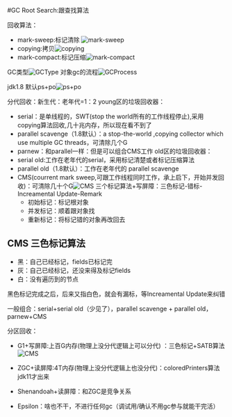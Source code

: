 #GC
Root Search:跟查找算法

回收算法：
- mark-sweep:标记清除 ![mark-sweep](https://gitee.com/zhangkai108/jvm_bottom_study/blob/master/src/main/resources/mdImages/marksweep.png)
- copying:拷贝![copying](https://gitee.com/zhangkai108/jvm_bottom_study/blob/master/src/main/resources/mdImages/copying.png)
- mark-compact:标记压缩![mark-compact](https://gitee.com/zhangkai108/jvm_bottom_study/blob/master/src/main/resources/mdImages/markcompact.png)

GC类型![GCType](https://gitee.com/zhangkai108/jvm_bottom_study/blob/master/src/main/resources/mdImages/YGCFGC.png)
对象gc的流程![GCProcess](https://gitee.com/zhangkai108/jvm_bottom_study/blob/master/src/main/resources/mdImages/objectgc.png)

jdk1.8 默认ps+po![ps+po](https://gitee.com/zhangkai108/jvm_bottom_study/blob/master/src/main/resources/mdImages/1.8gc.png)

分代回收：新生代：老年代=1：2
young区的垃圾回收器：
- serial：是单线程的，SWT(stop the world所有的工作线程停止),采用copying算法回收,几十兆内存，所以现在看不到了
- parallel scavenge（1.8默认）：a stop-the-world ,copying collector which use multiple GC threads，可清除几个G
- parnew：和parallel一样：但是可以组合CMS工作
old区的垃圾回收器：
- serial old:工作在老年代的serial，采用标记清楚或者标记压缩算法
- parallel old（1.8默认）：工作在老年代的 parallel scavenge
- CMS(courrent mark sweep,可跟工作线程同时工作，承上启下，开始并发回收)：可清除几十个G![CMS](https://gitee.com/zhangkai108/jvm_bottom_study/blob/master/src/main/resources/mdImages/cmsgc.png)
三个标记算法+写屏障：三色标记-错标-Increamental Update-Remark
    - 初始标记：标记根对象
    - 并发标记：顺着跟对象找
    - 重新标记：将标记错的对象再改回去

## CMS 三色标记算法
- 黑：自己已经标记，fields已标记完
- 灰：自己已经标记，还没来得及标记fields
- 白：没有遍历到的节点
 
 黑色标记完成之后，后来又指白色，就会有漏标，等Increamental Update来纠错
    
一般组合：serial+serial old（少见了），parallel scavenge + parallel old，parnew+CMS

分区回收：
- G1+写屏障:上百G内存(物理上没分代逻辑上可以分代) ：三色标记+SATB算法 ![CMS](https://gitee.com/zhangkai108/jvm_bottom_study/blob/master/src/main/resources/mdImages/G1.png)
                                                                        
- ZGC+读屏障:4T内存(物理上没分代逻辑上也没分代)：coloredPrinters算法 jdk11才出来
- Shenandoah+读屏障：和ZGC是竞争关系
- Epsilon：啥也不干，不进行任何gc（调试用/确认不用gc参与就能干完活）